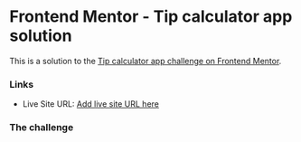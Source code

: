 # Frontend Mentor - Tip calculator app solution

This is a solution to the [Tip calculator app challenge on Frontend Mentor](https://www.frontendmentor.io/challenges/tip-calculator-app-ugJNGbJUX).




### Links

- Live Site URL: [Add live site URL here](https://your-live-site-url.com)

### The challenge
